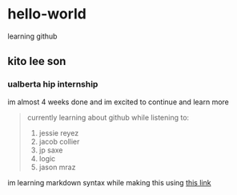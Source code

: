 # hello-world
learning github

## kito lee son
### ualberta hip internship

im almost 4 weeks done and im excited to continue and learn more
> currently learning about github while listening to:
> 1. jessie reyez
> 2. jacob collier
> 3. jp saxe
> 4. logic
> 5. jason mraz

im learning markdown syntax while making this using [this link](https://www.markdownguide.org/cheat-sheet)

